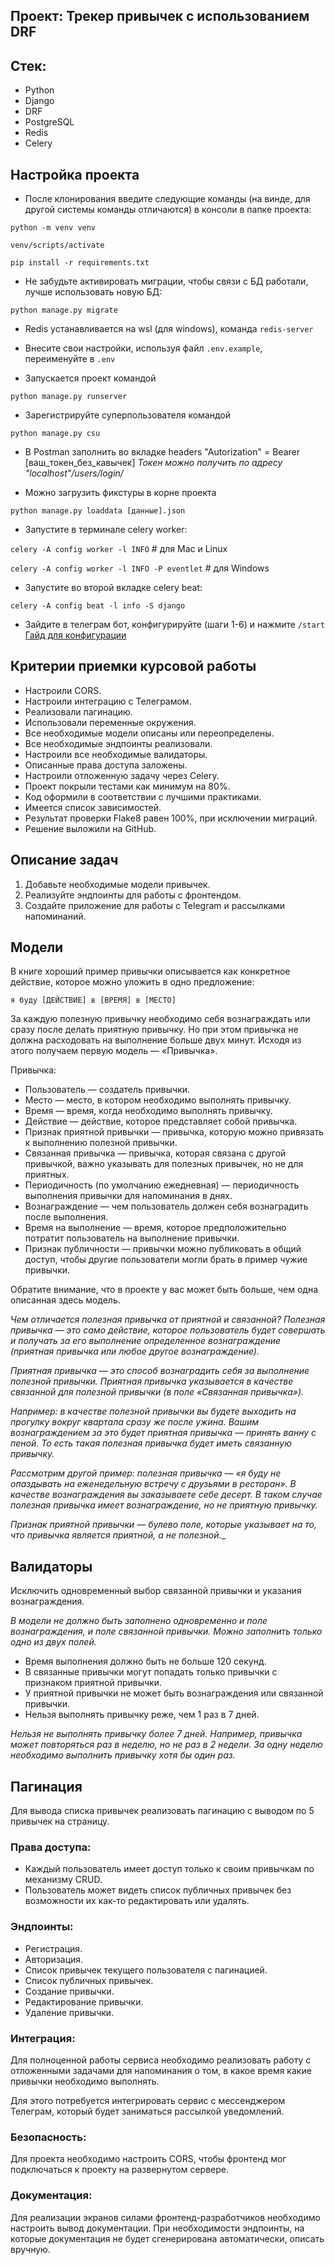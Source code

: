 ## Проект: Трекер привычек с использованием DRF

## Стек:
* Python
* Django
* DRF
* PostgreSQL
* Redis
* Celery

## Настройка проекта
* После клонирования введите следующие команды (на винде, для другой системы команды отличаются) в консоли в папке проекта:

`python -m venv venv`

`venv/scripts/activate`

`pip install -r requirements.txt`

* Не забудьте активировать миграции, чтобы связи с БД работали, лучше использовать новую БД:

`python manage.py migrate`

* Redis устанавливается на wsl (для windows), команда `redis-server`

* Внесите свои настройки, используя файл `.env.example`, переименуйте в `.env`

* Запускается проект командой 

`python manage.py runserver`

* Зарегистрируйте суперпользователя командой 

`python manage.py csu`

* В Postman заполнить во вкладке headers "Autorization" = Bearer [ваш_токен_без_кавычек]
_Токен можно получить по адресу "localhost"/users/login/_

* Можно загрузить фикстуры в корне проекта 

`python manage.py loaddata [данные].json`

* Запустите в терминале  celery worker: 

`celery -A config worker -l INFO` # для Mac и Linux 

`celery -A config worker -l INFO -P eventlet` # для Windows

* Запустите во второй вкладке celery beat: 

`celery -A config beat -l info -S django`

* Зайдите в телеграм бот, конфигурируйте (шаги 1-6) и нажмите `/start`
[Гайд для конфигурации](https://vc.ru/dev/903659-kak-sozdat-bota-v-telegram-za-5-minut-botfather)

## Критерии приемки курсовой работы
* Настроили CORS.
* Настроили интеграцию с Телеграмом.
* Реализовали пагинацию.
* Использовали переменные окружения.
* Все необходимые модели описаны или переопределены.
* Все необходимые эндпоинты реализовали.
* Настроили все необходимые валидаторы.
* Описанные права доступа заложены.
* Настроили отложенную задачу через Celery.
* Проект покрыли тестами как минимум на 80%.
* Код оформили в соответствии с лучшими практиками.
* Имеется список зависимостей.
* Результат проверки Flake8 равен 100%, при исключении миграций.
* Решение выложили на GitHub.

## Описание задач

1. Добавьте необходимые модели привычек.
2. Реализуйте эндпоинты для работы с фронтендом.
3. Создайте приложение для работы с Telegram и рассылками напоминаний.

## Модели

В книге хороший пример привычки описывается как конкретное действие, которое можно уложить в одно предложение:

`я буду [ДЕЙСТВИЕ] в [ВРЕМЯ] в [МЕСТО]`

За каждую полезную привычку необходимо себя вознаграждать или сразу после делать приятную привычку. Но при этом привычка не должна расходовать на выполнение больше двух минут. Исходя из этого получаем первую модель — «Привычка».

Привычка:
* Пользователь — создатель привычки.
* Место — место, в котором необходимо выполнять привычку.
* Время — время, когда необходимо выполнять привычку.
* Действие — действие, которое представляет собой привычка.
* Признак приятной привычки — привычка, которую можно привязать к выполнению полезной привычки.
* Связанная привычка — привычка, которая связана с другой привычкой, важно указывать для полезных привычек, но не для приятных.
* Периодичность (по умолчанию ежедневная) — периодичность выполнения привычки для напоминания в днях.
* Вознаграждение — чем пользователь должен себя вознаградить после выполнения.
* Время на выполнение — время, которое предположительно потратит пользователь на выполнение привычки.
* Признак публичности — привычки можно публиковать в общий доступ, чтобы другие пользователи могли брать в пример чужие привычки.

Обратите внимание, что в проекте у вас может быть больше, чем одна описанная здесь модель.

_Чем отличается полезная привычка от приятной и связанной?_
_Полезная привычка — это само действие, которое пользователь будет совершать и получать за его выполнение определенное вознаграждение (приятная привычка или любое другое вознаграждение)._

_Приятная привычка — это способ вознаградить себя за выполнение полезной привычки. Приятная привычка указывается в качестве связанной для полезной привычки (в поле «Связанная привычка»)._

_Например: в качестве полезной привычки вы будете выходить на прогулку вокруг квартала сразу же после ужина. Вашим вознаграждением за это будет приятная привычка — принять ванну с пеной. То есть такая полезная привычка будет иметь связанную привычку._

_Рассмотрим другой пример: полезная привычка — «я буду не опаздывать на еженедельную встречу с друзьями в ресторан». В качестве вознаграждения вы заказываете себе десерт. В таком случае полезная привычка имеет вознаграждение, но не приятную привычку._

_Признак приятной привычки — булево поле, которые указывает на то, что привычка является приятной, а не полезной.__

## Валидаторы

Исключить одновременный выбор связанной привычки и указания вознаграждения.

_В модели не должно быть заполнено одновременно и поле вознаграждения, и поле связанной привычки. Можно заполнить только одно из двух полей._

* Время выполнения должно быть не больше 120 секунд.
* В связанные привычки могут попадать только привычки с признаком приятной привычки.
* У приятной привычки не может быть вознаграждения или связанной привычки.
* Нельзя выполнять привычку реже, чем 1 раз в 7 дней.

_Нельзя не выполнять привычку более 7 дней. Например, привычка может повторяться раз в неделю, но не раз в 2 недели. За одну неделю необходимо выполнить привычку хотя бы один раз._

## Пагинация

Для вывода списка привычек реализовать пагинацию с выводом по 5 привычек на страницу.

### Права доступа:

* Каждый пользователь имеет доступ только к своим привычкам по механизму CRUD.
* Пользователь может видеть список публичных привычек без возможности их как-то редактировать или удалять.

### Эндпоинты:

* Регистрация.
* Авторизация.
* Список привычек текущего пользователя с пагинацией.
* Список публичных привычек.
* Создание привычки.
* Редактирование привычки.
* Удаление привычки.

### Интеграция:

Для полноценной работы сервиса необходимо реализовать работу с отложенными задачами для напоминания о том, в какое время какие привычки необходимо выполнять.

Для этого потребуется интегрировать сервис с мессенджером Телеграм, который будет заниматься рассылкой уведомлений.

### Безопасность:

Для проекта необходимо настроить CORS, чтобы фронтенд мог подключаться к проекту на развернутом сервере.

### Документация:

Для реализации экранов силами фронтенд-разработчиков необходимо настроить вывод документации. При необходимости эндпоинты, на которые документация не будет сгенерирована автоматически, описать вручную.

